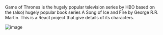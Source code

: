 Game of Thrones is the hugely popular television series by HBO based on the (also) hugely popular book series A Song of Ice and Fire by George R.R. Martin. This is a  React project that give details of its characters.

![image](https://user-images.githubusercontent.com/107747179/182139405-3e77d239-760e-42b2-97ee-dc022299c697.png)
